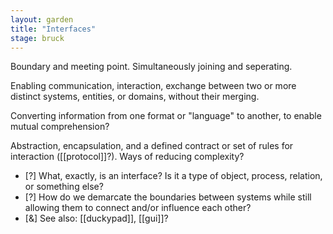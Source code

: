 ```yaml
---  
layout: garden
title: "Interfaces"
stage: bruck
---
```


Boundary and meeting point. Simultaneously joining and seperating.

Enabling communication, interaction, exchange between two or more distinct systems, entities, or domains, without their merging.

Converting information from one format or "language" to another, to enable mutual comprehension?

Abstraction, encapsulation, and a defined contract or set of rules for interaction ([[protocol]]?). Ways of reducing complexity?

- [?] What, exactly, is an interface? Is it a type of object, process, relation, or something else?
- [?] How do we demarcate the boundaries between systems while still allowing them to connect and/or influence each other?
- [&] See also: [[duckypad]], [[gui]]?